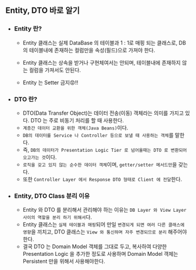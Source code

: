 ## Entity, DTO 바로 알기

* ### Entity 란?
    * Entity 클래스는 실제 DataBase 의 테이블과 1 : 1로 매핑 되는 클래스로, DB의 테이블내에 존재하는 컬럼만을 속성(필드)으로 가져야 한다.
      
    * Entity 클래스는 상속을 받거나 구현체여서는 안되며, 테이블내에 존재하지 않는 컬럼을 가져서도 안된다.
    
    
    * Entity 는 Setter 금지😡!!
    

* ### DTO 란?
    * DTO(Data Transfer Object)는 데이터 전송(이동) 객체라는 의미를 가지고 있다. DTO 는 주로 비동기 처리를 할 때 사용한다.
    * ```계층간 데이터 교환을 위한 객체(Java Beans)```이다.
    * ```DB의 데이터를 Service 나 Controller 등으로 보낼 때 사용하는 객체```를 말한다.
    * 즉, ```DB의 데이터가 Presentation Logic Tier 로 넘어올때는 DTO 로 변환되어 오고가는 것```이다.
    * ```로직을 갖고 있지 않는 순수한 데이터 객체```이며, ```getter/setter 메서드만```을 갖는다.
    * 또한 ```Controller Layer 에서 Response DTO 형태로 Client 에 전달```한다.


* ### Entity, DTO Class 분리 이유
  * Entity 와 DTO 를 분리해서 관리해야 하는 이유는 ```DB Layer 와 View Layer 사이의 역할을 분리 하기 위해서```다.
  * Entity 클래스는 ```실제 테이블과 매핑```되어 만일 ```변경되게 되면 여러 다른 클래스에 영향```을 끼치고, DTO 클래스는 ```View 와 통신하며 자주 변경되므로 분리``` 해주어야 한다.
  * 결국 DTO 는 Domain Model 객체를 그대로 두고, 복사하여 다양한 Presentation Logic 을 추가한 정도로 사용하며 Domain Model 객체는 Persistent 만을 위해서 사용해야한다.
    
